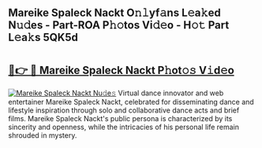 ## Mareike Spaleck Nackt O𝚗𝚕yf𝚊ns L𝚎a𝚔ed N𝚞𝚍es - Part-ROA P𝚑𝚘tos Vi𝚍𝚎o - H𝚘𝚝 Part L𝚎a𝚔s 5QK5d

# <h2><a href="http://kf2nvp.oniu.top/?m=Mareike+Spaleck+Nackt">🔗👉 🔴 Mareike Spaleck Nackt P𝚑ot𝚘𝚜 V𝚒d𝚎o</a></h2>

[![Mareike Spaleck Nackt Nu𝚍e𝚜](https://i.imgur.com/0qMVB7G.gif)](http://kf2nvp.oniu.top/?m=Mareike+Spaleck+Nackt)
Virtual dance innovator and web entertainer Mareike Spaleck Nackt, celebrated for disseminating dance and lifestyle inspiration through solo and collaborative dance acts and brief films. Mareike Spaleck Nackt's public persona is characterized by its sincerity and openness, while the intricacies of his personal life remain shrouded in mystery.  
